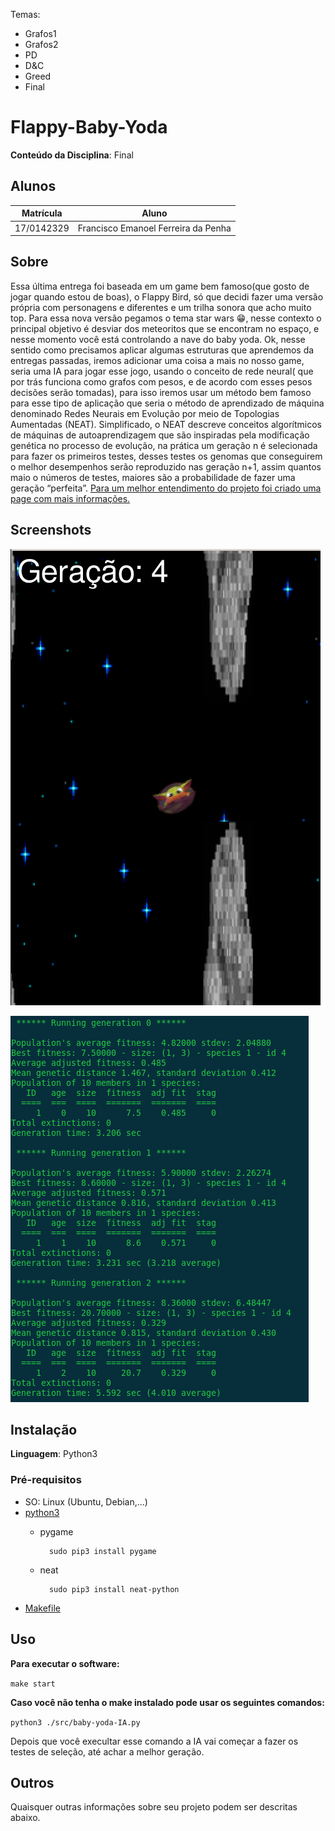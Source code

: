 Temas:
 - Grafos1
 - Grafos2
 - PD
 - D&C
 - Greed
 - Final 
 

 
# Flappy-Baby-Yoda

**Conteúdo da Disciplina**: Final<br>

## Alunos
|Matrícula | Aluno |
| -- | -- |
| 17/0142329  | Francisco Emanoel Ferreira da Penha |


## Sobre 
Essa última entrega foi baseada em um game bem famoso(que gosto de jogar quando estou de boas), o Flappy Bird, só que decidi fazer uma versão própria com personagens e diferentes e um trilha sonora que acho muito top. Para essa nova versão pegamos o tema star wars 😁, nesse contexto o principal objetivo é desviar dos meteoritos que se encontram no espaço, e nesse momento você está controlando a nave do baby yoda. Ok, nesse sentido como precisamos aplicar algumas estruturas que aprendemos da entregas passadas, iremos adicionar uma coisa a mais no nosso game, seria uma IA para jogar esse jogo, usando o conceito de rede neural( que por trás funciona como grafos com pesos, e de acordo com esses pesos decisões serão tomadas), para isso iremos usar um método bem famoso para esse tipo de aplicação que seria o método de  aprendizado de máquina denominado Redes Neurais em Evolução por meio de Topologias Aumentadas (NEAT). Simplificado, o NEAT descreve conceitos algorítmicos de máquinas de autoaprendizagem que são inspiradas pela modificação genética no processo de evolução, na prática um geração n é selecionada para fazer os primeiros testes, desses testes os genomas que conseguirem o melhor desempenhos serão reproduzido nas geração n+1, assim quantos maio o números de testes, maiores são a probabilidade de fazer uma geração “perfeita”. [Para um melhor entendimento do projeto foi criado uma page com mais informações.](https://projeto-de-algoritmos.github.io/Final-Flappy-Baby-Yoda/#/README)

## Screenshots

![](https://raw.githubusercontent.com/projeto-de-algoritmos/Final-Countdown/master/imgs/image1.png)


![](https://raw.githubusercontent.com/projeto-de-algoritmos/Final-Countdown/master/imgs/image2.png)

## Instalação 
**Linguagem**: Python3<br>

### Pré-requisitos
- SO: Linux (Ubuntu, Debian,...)
- [python3](https://linuxize.com/post/how-to-install-pip-on-ubuntu-18.04/)
    - pygame
    
            sudo pip3 install pygame
    
    - neat

            sudo pip3 install neat-python


- [Makefile](https://zoomadmin.com/HowToInstall/UbuntuPackage/make)
    


## Uso 

**Para executar o software:**
 
``make start``
 
**Caso você não tenha o make instalado pode usar os seguintes comandos:**
 
``python3 ./src/baby-yoda-IA.py``

Depois que você execultar esse comando a IA vai começar a fazer os testes de seleção, até achar a melhor geração.

## Outros 
Quaisquer outras informações sobre seu projeto podem ser descritas abaixo.




